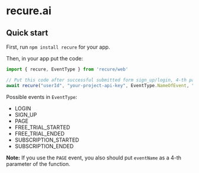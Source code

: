# recure.ai

## Quick start

First, run `npm install recure` for your app.

Then, in your app put the code:

```typescript
import { recure, EventType } from 'recure/web'

// Put this code after successful submitted form sign_up/login, 4-th parameter is optional and uses only with EventType.PAGE
await recure("userId", "your-project-api-key", EventType.NameOfEvent, "subcription-page");
```

Possible events in `EventType`:
* LOGIN
* SIGN_UP
* PAGE
* FREE_TRIAL_STARTED
* FREE_TRIAL_ENDED
* SUBSCRIPTION_STARTED
* SUBSCRIPTION_ENDED

**Note:** If you use the `PAGE` event, you also should put `eventName` as a 4-th parameter of the function.
